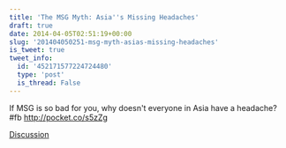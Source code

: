 ```yaml
---
title: 'The MSG Myth: Asia''s Missing Headaches'
draft: true
date: 2014-04-05T02:51:19+00:00
slug: '201404050251-msg-myth-asias-missing-headaches'
is_tweet: true
tweet_info:
  id: '452171577224724480'
  type: 'post'
  is_thread: False
---
```




If MSG is so bad for you, why doesn't everyone in Asia have a headache? #fb <http://pocket.co/s5zZg>

[Discussion](https://x.com/sytelus/status/452171577224724480)
